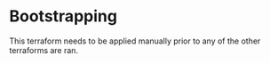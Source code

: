 # Bootstrapping

This terraform needs to be applied manually prior to any of the other terraforms are ran.